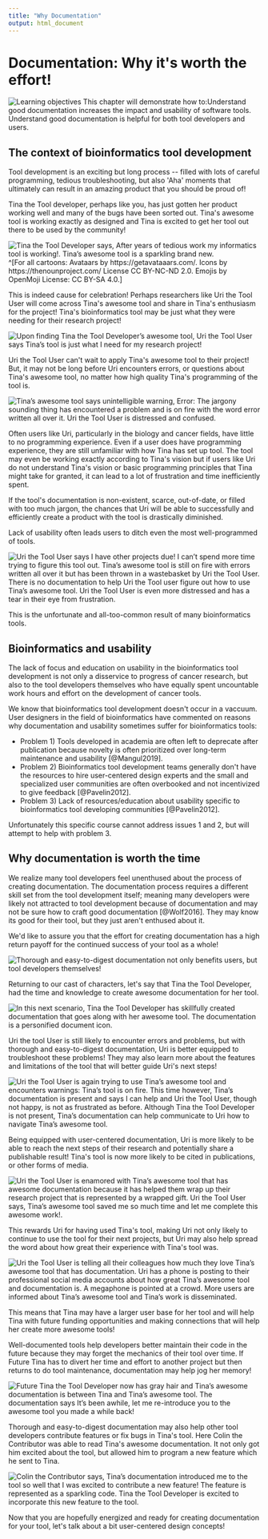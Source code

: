 ```yaml
---
title: "Why Documentation"
output: html_document
---
```


# Documentation: Why it's worth the effort!

<img src="02-why_documentation_files/figure-html//1cd434bkLer_CJ04GzpsZwzeEA9gjc5Ho6QimiHPbyEg_gd422c5de97_0_16.png" title="Learning objectives This chapter will demonstrate how to:Understand good documentation increases the impact and usability of software tools. Understand good documentation is helpful for both tool developers and users." alt="Learning objectives This chapter will demonstrate how to:Understand good documentation increases the impact and usability of software tools. Understand good documentation is helpful for both tool developers and users."  />

## The context of bioinformatics tool development

Tool development is an exciting but long process -- filled with lots of careful programming, tedious troubleshooting, but also 'Aha' moments that ultimately can result in an amazing product that you should be proud of!

Tina the Tool developer, perhaps like you, has just gotten her product working well and many of the bugs have been sorted out.
Tina's awesome tool is working exactly as designed and Tina is excited to get her tool out there to be used by the community!

<img src="02-why_documentation_files/figure-html//1cd434bkLer_CJ04GzpsZwzeEA9gjc5Ho6QimiHPbyEg_p.png" title="Tina the Tool Developer says, After years of tedious work my informatics tool is working!. Tina’s awesome tool is a sparkling brand new." alt="Tina the Tool Developer says, After years of tedious work my informatics tool is working!. Tina’s awesome tool is a sparkling brand new."  />
^[For all cartoons:     
Avataars by https://getavataaars.com/.   
Icons by https://thenounproject.com/ License CC BY-NC-ND 2.0.     
Emojis by OpenMoji License: CC BY-SA 4.0.]

This is indeed cause for celebration!
Perhaps researchers like Uri the Tool User will come across Tina's awesome tool and share in Tina's enthusiasm for the project! Tina's bioinformatics tool may be just what they were needing for their research project!

<img src="02-why_documentation_files/figure-html//1cd434bkLer_CJ04GzpsZwzeEA9gjc5Ho6QimiHPbyEg_gcf14585424_0_11.png" title="Upon finding Tina the Tool Developer’s awesome tool, Uri the Tool User says Tina’s tool is just what I need for my research project!" alt="Upon finding Tina the Tool Developer’s awesome tool, Uri the Tool User says Tina’s tool is just what I need for my research project!"  />

Uri the Tool User can't wait to apply Tina's awesome tool to their project!
But, it may not be long before Uri encounters errors, or questions about Tina's awesome tool, no matter how high quality Tina's programming of the tool is.

<img src="02-why_documentation_files/figure-html//1cd434bkLer_CJ04GzpsZwzeEA9gjc5Ho6QimiHPbyEg_gcf14585424_0_27.png" title="Tina’s awesome tool says unintelligible warning, Error: The jargony sounding thing has encountered a problem and is on fire with the word error written all over it. Uri the Tool User is distressed and confused." alt="Tina’s awesome tool says unintelligible warning, Error: The jargony sounding thing has encountered a problem and is on fire with the word error written all over it. Uri the Tool User is distressed and confused."  />

Often users like Uri, particularly in the biology and cancer fields, have little to no programming experience.
Even if a user does have programming experience, they are still unfamiliar with how Tina has set up tool.
The tool may even be working exactly according to Tina's vision but if users like Uri do not understand Tina's vision or basic programming principles that Tina might take for granted, it can lead to a lot of frustration and time inefficiently spent.

If the tool's documentation is non-existent, scarce, out-of-date, or filled with too much jargon, the chances that Uri will be able to successfully and efficiently create a product with the tool is drastically diminished.

Lack of usability often leads users to ditch even the most well-programmed of tools.

<img src="02-why_documentation_files/figure-html//1cd434bkLer_CJ04GzpsZwzeEA9gjc5Ho6QimiHPbyEg_gcf14585424_0_60.png" title="Uri the Tool User says I have other projects due! I can’t spend more time trying to figure this tool out. Tina’s awesome tool is still on fire with errors written all over it but has been thrown in a wastebasket by Uri the Tool User. There is no documentation to help Uri the Tool user figure out how to use Tina’s awesome tool. Uri the Tool User is even more distressed and has a tear in their eye from frustration. " alt="Uri the Tool User says I have other projects due! I can’t spend more time trying to figure this tool out. Tina’s awesome tool is still on fire with errors written all over it but has been thrown in a wastebasket by Uri the Tool User. There is no documentation to help Uri the Tool user figure out how to use Tina’s awesome tool. Uri the Tool User is even more distressed and has a tear in their eye from frustration. "  />

This is the unfortunate and all-too-common result of many bioinformatics tools.

## Bioinformatics and usability

The lack of focus and education on usability in the bioinformatics tool development is not only a disservice to progress of cancer research, but also to the tool developers themselves who have equally spent uncountable work hours and effort on the development of cancer tools.

We know that bioinformatics tool development doesn't occur in a vaccuum.
User designers in the field of bioinformatics have commented on reasons why documentation and usability sometimes suffer for bioinformatics tools:

- Problem 1) Tools developed in academia are often left to deprecate after publication because novelty is often prioritized over long-term maintenance and usability [@Mangul2019].
- Problem 2) Bioinformatics tool development teams generally don't have the resources to hire user-centered design experts and the small and specialized user communities are often overbooked and not incentivized to give feedback [@Pavelin2012].  
- Problem 3) Lack of resources/education about usability specific to bioinformatics tool developing communities [@Pavelin2012].   

Unfortunately this specific course cannot address issues 1 and 2, but will attempt to help with problem 3.

## Why documentation is worth the time

We realize many tool developers feel unenthused about the process of creating documentation.
The documentation process requires a different skill set from the tool development itself; meaning many developers were likely not attracted to tool development because of documentation and may not be sure how to craft good documentation [@Wolf2016].
They may know its good for their tool, but they just aren't enthused about it.

We'd like to assure you that the effort for creating documentation has a high return payoff for the continued success of your tool as a whole!

<img src="02-why_documentation_files/figure-html//1cd434bkLer_CJ04GzpsZwzeEA9gjc5Ho6QimiHPbyEg_gd228cc29d1_0_140.png" title="Thorough and easy-to-digest documentation not only benefits users, but tool developers themselves!" alt="Thorough and easy-to-digest documentation not only benefits users, but tool developers themselves!"  />

Returning to our cast of characters, let's say that Tina the Tool Developer, had the time and knowledge to create awesome documentation for her tool.

<img src="02-why_documentation_files/figure-html//1cd434bkLer_CJ04GzpsZwzeEA9gjc5Ho6QimiHPbyEg_gcf14585424_0_47.png" title="In this next scenario, Tina the Tool Developer has skillfully created documentation that goes along with her awesome tool. The documentation is a personified document icon." alt="In this next scenario, Tina the Tool Developer has skillfully created documentation that goes along with her awesome tool. The documentation is a personified document icon."  />

Uri the tool User is still likely to encounter errors and problems, but with thorough and easy-to-digest documentation, Uri is better equipped to troubleshoot these problems!
They may also learn more about the features and limitations of the tool that will better guide Uri's next steps!

<img src="02-why_documentation_files/figure-html//1cd434bkLer_CJ04GzpsZwzeEA9gjc5Ho6QimiHPbyEg_gcf14585424_0_112.png" title="Uri the Tool User is again trying to use Tina’s awesome tool and encounters warnings: Tina’s tool is on fire. This time however, Tina’s documentation is present and says I can help and Uri the Tool User, though not happy, is not as frustrated as before. Although Tina the Tool Developer is not present, Tina’s documentation can help communicate to Uri how to navigate Tina’s awesome tool." alt="Uri the Tool User is again trying to use Tina’s awesome tool and encounters warnings: Tina’s tool is on fire. This time however, Tina’s documentation is present and says I can help and Uri the Tool User, though not happy, is not as frustrated as before. Although Tina the Tool Developer is not present, Tina’s documentation can help communicate to Uri how to navigate Tina’s awesome tool."  />

Being equipped with user-centered documentation, Uri is more likely to be able to reach the next steps of their research and potentially share a publishable result!
Tina's tool is now more likely to be cited in publications, or other forms of media.

<img src="02-why_documentation_files/figure-html//1cd434bkLer_CJ04GzpsZwzeEA9gjc5Ho6QimiHPbyEg_gcf14585424_0_144.png" title="Uri the Tool User is enamored with Tina’s awesome tool that has awesome documentation because it has helped them wrap up their research project that is represented by a wrapped gift. Uri the Tool User says, Tina’s awesome tool saved me so much time and let me complete this awesome work!." alt="Uri the Tool User is enamored with Tina’s awesome tool that has awesome documentation because it has helped them wrap up their research project that is represented by a wrapped gift. Uri the Tool User says, Tina’s awesome tool saved me so much time and let me complete this awesome work!."  />

This rewards Uri for having used Tina's tool, making Uri not only likely to continue to use the tool for their next projects, but Uri may also help spread the word about how great their experience with Tina's tool was.

<img src="02-why_documentation_files/figure-html//1cd434bkLer_CJ04GzpsZwzeEA9gjc5Ho6QimiHPbyEg_gcf4eaa5799_5_49.png" title="Uri the Tool User is telling all their colleagues how much they love Tina’s awesome tool that has documentation. Uri has a phone is posting to their professional social media accounts about how great Tina’s awesome tool and documentation is. A megaphone is pointed at a crowd. More users are informed about Tina’s awesome tool and Tina’s work is disseminated." alt="Uri the Tool User is telling all their colleagues how much they love Tina’s awesome tool that has documentation. Uri has a phone is posting to their professional social media accounts about how great Tina’s awesome tool and documentation is. A megaphone is pointed at a crowd. More users are informed about Tina’s awesome tool and Tina’s work is disseminated."  />

This means that Tina may have a larger user base for her tool and will help Tina with future funding opportunities and making connections that will help her create more awesome tools!

Well-documented tools help developers better maintain their code in the future because they may forget the mechanics of their tool over time.
If Future Tina has to divert her time and effort to another project but then returns to do tool maintenance, documentation may help jog her memory!

<img src="02-why_documentation_files/figure-html//1cd434bkLer_CJ04GzpsZwzeEA9gjc5Ho6QimiHPbyEg_gcf4eaa5799_5_79.png" title="Future Tina the Tool Developer now has gray hair and Tina’s awesome documentation is between Tina and Tina’s awesome tool. The documentation says It’s been awhile, let me re-introduce you to the awesome tool you made a while back!" alt="Future Tina the Tool Developer now has gray hair and Tina’s awesome documentation is between Tina and Tina’s awesome tool. The documentation says It’s been awhile, let me re-introduce you to the awesome tool you made a while back!"  />

Thorough and easy-to-digest documentation may also help other tool developers contribute features or fix bugs in Tina's tool.
Here Colin the Contributor was able to read Tina's awesome documentation.
It not only got him excited about the tool, but allowed him to program a new feature which he sent to Tina.

<img src="02-why_documentation_files/figure-html//1cd434bkLer_CJ04GzpsZwzeEA9gjc5Ho6QimiHPbyEg_gcf4eaa5799_5_127.png" title="Colin the Contributor says, Tina’s documentation introduced me to the tool so well that I was excited to contribute a new feature! The feature is represented as a sparkling code. Tina the Tool Developer is excited to incorporate this new feature to the tool." alt="Colin the Contributor says, Tina’s documentation introduced me to the tool so well that I was excited to contribute a new feature! The feature is represented as a sparkling code. Tina the Tool Developer is excited to incorporate this new feature to the tool."  />

Now that you are hopefully energized and ready for creating documentation for your tool, let's talk about a bit user-centered design concepts!
